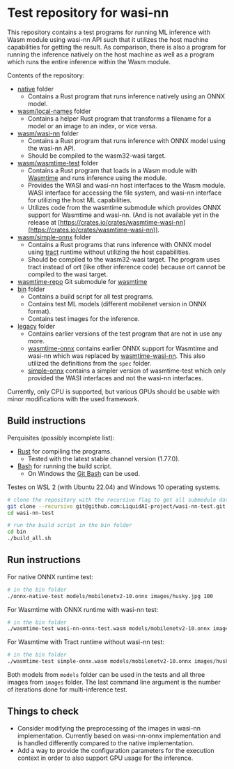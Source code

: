 # Test repository for wasi-nn

This repository contains a test programs for running ML inference with Wasm module using wasi-nn API such that it utilizes the host machine capabilities for getting the result. As comparison, there is also a program for running the inference natively on the host machine as well as a program which runs the entire inference within the Wasm module.

Contents of the repository:

- [native](native/) folder
    - Contains a Rust program that runs inference natively using an ONNX model.
- [wasm/local-names](wasm/local-names/) folder
    - Contains a helper Rust program that transforms a filename for a model or an image to an index, or vice versa.
- [wasm/wasi-nn](wasm/wasi-nn/) folder
    - Contains a Rust program that runs inference with ONNX model using the wasi-nn API.
    - Should be compiled to the wasm32-wasi target.
- [wasm/wasmtime-test](wasm/wasmtime-test/) folder
    - Contains a Rust program that loads in a Wasm module with [Wasmtime](https://wasmtime.dev/) and runs inference using the module.
    - Provides the WASI and wasi-nn host interfaces to the Wasm module. WASI interface for accessing the file system, and wasi-nn interface for utilizing the host ML capabilities.
    - Utilizes code from the wasmtime submodule which provides ONNX support for Wasmtime and wasi-nn. (And is not available yet in the release at [https://crates.io/crates/wasmtime-wasi-nn](https://crates.io/crates/wasmtime-wasi-nn)).
- [wasm/simple-onnx](wasm/simple-onnx/) folder
    - Contains a Rust programs that runs inference with ONNX model using [tract](https://github.com/sonos/tract) runtime without utilizing the host capabilities.
    - Should be compiled to the wasm32-wasi target. The program uses tract instead of ort (like other inference code) because ort cannot be compiled to the wasi target.
- [wasmtime-repo](wasmtime-repo/) Git submodule for [wasmtime](https://github.com/bytecodealliance/wasmtime)
- [bin](bin/) folder
    - Contains a build script for all test programs.
    - Contains test ML models (different mobilenet version in ONNX format).
    - Contains test images for the inference.
- [legacy](legacy/) folder
    - Contains earlier versions of the test program that are not in use any more.
    - [wasmtime-onnx](legacy/wasmtime-onnx/) contains earlier ONNX support for Wasmtime and wasi-nn which was replaced by [wasmtime-wasi-nn](https://github.com/bytecodealliance/wasmtime/tree/main/crates/wasi-nn). This also utilized the definitions from the `spec` folder.
    - [simple-onnx](legacy/simple-test/) contains a simpler version of wasmtime-test which only provided the WASI interfaces and not the wasi-nn interfaces.

Currently, only CPU is supported, but various GPUs should be usable with minor modifications with the used framework.

## Build instructions

Perquisites (possibly incomplete list):

- [Rust](https://www.rust-lang.org/) for compiling the programs.
    - Tested with the latest stable channel version (1.77.0).
- [Bash](https://www.gnu.org/software/bash/) for running the build script.
    - On Windows the [Git Bash](https://gitforwindows.org/) can be used.

Testes on WSL 2 (with Ubuntu 22.04) and Windows 10 operating systems.

```bash
# clone the repository with the recursive flag to get all submodule data
git clone --recursive git@github.com:LiquidAI-project/wasi-nn-test.git
cd wasi-nn-test

# run the build script in the bin folder
cd bin
./build_all.sh
```

## Run instructions

For native ONNX runtime test:

```bash
# in the bin folder
./onnx-native-test models/mobilenetv2-10.onnx images/husky.jpg 100
```

For Wasmtime with ONNX runtime with wasi-nn test:

```bash
# in the bin folder
./wasmtime-test wasi-nn-onnx-test.wasm models/mobilenetv2-10.onnx images/husky.jpg 100
```

For Wasmtime with Tract runtime without wasi-nn test:

```bash
# in the bin folder
./wasmtime-test simple-onnx.wasm models/mobilenetv2-10.onnx images/husky.jpg 10
```

Both models from `models` folder can be used in the tests and all three images from `images` folder. The last command line argument is the number of iterations done for multi-inference test.

## Things to check

- Consider modifying the preprocessing of the images in wasi-nn implementation. Currently based on wasi-nn-onnx implementation and is handled differently compared to the native implementation.
- Add a way to provide the configuration parameters for the execution context in order to also support GPU usage for the inference.
